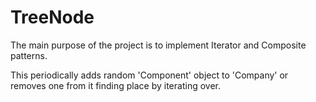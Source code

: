 # TreeNode

The main purpose of the project is to implement Iterator and Composite patterns.

This periodically adds random 'Component' object to 'Company' or removes one from it finding place by iterating over.
